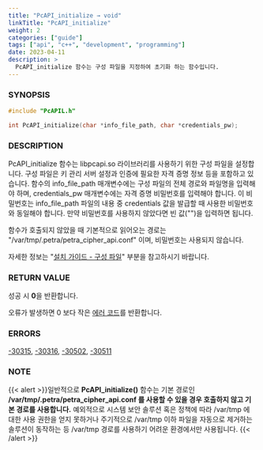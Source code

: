 ```yaml
---
title: "PcAPI_initialize → void"
linkTitle: "PcAPI_initialize"
weight: 2
categories: ["guide"]
tags: ["api", "c++", "development", "programming"]
date: 2023-04-11
description: >
  PcAPI_initialize 함수는 구성 파일을 지정하여 초기화 하는 함수입니다. 
---
```


### SYNOPSIS
```cpp
#include "PcAPIL.h"

int PcAPI_initialize(char *info_file_path, char *credentials_pw);
```


### DESCRIPTION
PcAPI_initialize 함수는 libpcapi.so 라이브러리를 사용하기 위한 구성 파일을 설정합니다. 구성 파일은 키 관리 서버 설정과 인증에 필요한 자격 증명 정보 등을 포함하고 있습니다.
함수의 info_file_path 매개변수에는 구성 파일의 전체 경로와 파일명을 입력해야 하며, credentials_pw 매개변수에는 자격 증명 비밀번호를 입력해야 합니다. 이 비밀번호는 info_file_path 파일의 내용 중 credentials 값을 발급할 때 사용한 비밀번호와 동일해야 합니다. 만약 비밀번호를 사용하지 않았다면 빈 값("")을 입력하면 됩니다.

함수가 호출되지 않았을 때 기본적으로 읽어오는 경로는 "/var/tmp/.petra/petra_cipher_api.conf" 이며, 비밀번호는 사용되지 않습니다.

자세한 정보는 "[설치 가이드 - 구성 파일](../../get-started/installation/linux/#구성-파일-설정)" 부분을 참고하시기 바랍니다.


### RETURN VALUE
성공 시 **0**을 반환합니다. 

오류가 발생하면 0 보다 작은 [에러 코드](../../../error-codes)를 반환합니다. 

### ERRORS
[-30315](../../../error-codes/#-30315), [-30316](../../../error-codes/#-30316), [-30502](../../../error-codes/#-30502), [-30511](../../../error-codes/#-30511)

### NOTE
{{< alert >}}일반적으로 **PcAPI_initialize()** 함수는 기본 경로인 **/var/tmp/.petra/petra_cipher_api.conf 를 사용할 수 있을 경우 호출하지 않고 기본 경로를 사용합니다.** 
예외적으로 시스템 보안 솔루션 혹은 정책에 따라 /var/tmp 에 대한 사용 권한을 얻지 못하거나 주기적으로 /var/tmp 이하 파일을 자동으로 제거하는 솔루션이 동작하는 등 /var/tmp 경로를 사용하기 어려운 환경에서만 사용됩니다. {{< /alert >}}
